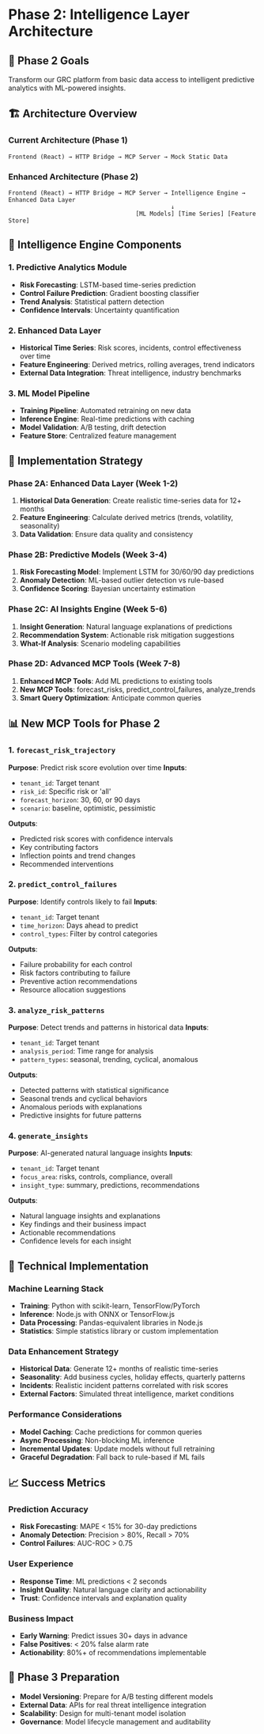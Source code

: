 # Phase 2: Intelligence Layer Architecture

## 🎯 Phase 2 Goals
Transform our GRC platform from basic data access to intelligent predictive analytics with ML-powered insights.

## 🏗️ Architecture Overview

### Current Architecture (Phase 1)
```
Frontend (React) → HTTP Bridge → MCP Server → Mock Static Data
```

### Enhanced Architecture (Phase 2)
```
Frontend (React) → HTTP Bridge → MCP Server → Intelligence Engine → Enhanced Data Layer
                                              ↓
                                    [ML Models] [Time Series] [Feature Store]
```

## 🧠 Intelligence Engine Components

### 1. **Predictive Analytics Module**
- **Risk Forecasting**: LSTM-based time-series prediction
- **Control Failure Prediction**: Gradient boosting classifier  
- **Trend Analysis**: Statistical pattern detection
- **Confidence Intervals**: Uncertainty quantification

### 2. **Enhanced Data Layer**
- **Historical Time Series**: Risk scores, incidents, control effectiveness over time
- **Feature Engineering**: Derived metrics, rolling averages, trend indicators
- **External Data Integration**: Threat intelligence, industry benchmarks

### 3. **ML Model Pipeline**
- **Training Pipeline**: Automated retraining on new data
- **Inference Engine**: Real-time predictions with caching
- **Model Validation**: A/B testing, drift detection
- **Feature Store**: Centralized feature management

## 🔧 Implementation Strategy

### Phase 2A: Enhanced Data Layer (Week 1-2)
1. **Historical Data Generation**: Create realistic time-series data for 12+ months
2. **Feature Engineering**: Calculate derived metrics (trends, volatility, seasonality)
3. **Data Validation**: Ensure data quality and consistency

### Phase 2B: Predictive Models (Week 3-4)
1. **Risk Forecasting Model**: Implement LSTM for 30/60/90 day predictions
2. **Anomaly Detection**: ML-based outlier detection vs rule-based
3. **Confidence Scoring**: Bayesian uncertainty estimation

### Phase 2C: AI Insights Engine (Week 5-6)
1. **Insight Generation**: Natural language explanations of predictions
2. **Recommendation System**: Actionable risk mitigation suggestions
3. **What-If Analysis**: Scenario modeling capabilities

### Phase 2D: Advanced MCP Tools (Week 7-8)
1. **Enhanced MCP Tools**: Add ML predictions to existing tools
2. **New MCP Tools**: forecast_risks, predict_control_failures, analyze_trends
3. **Smart Query Optimization**: Anticipate common queries

## 📊 New MCP Tools for Phase 2

### 1. `forecast_risk_trajectory`
**Purpose**: Predict risk score evolution over time
**Inputs**: 
- `tenant_id`: Target tenant
- `risk_id`: Specific risk or 'all'
- `forecast_horizon`: 30, 60, or 90 days
- `scenario`: baseline, optimistic, pessimistic

**Outputs**:
- Predicted risk scores with confidence intervals
- Key contributing factors
- Inflection points and trend changes
- Recommended interventions

### 2. `predict_control_failures`
**Purpose**: Identify controls likely to fail
**Inputs**:
- `tenant_id`: Target tenant  
- `time_horizon`: Days ahead to predict
- `control_types`: Filter by control categories

**Outputs**:
- Failure probability for each control
- Risk factors contributing to failure
- Preventive action recommendations
- Resource allocation suggestions

### 3. `analyze_risk_patterns`
**Purpose**: Detect trends and patterns in historical data
**Inputs**:
- `tenant_id`: Target tenant
- `analysis_period`: Time range for analysis
- `pattern_types`: seasonal, trending, cyclical, anomalous

**Outputs**:
- Detected patterns with statistical significance
- Seasonal trends and cyclical behaviors
- Anomalous periods with explanations
- Predictive insights for future patterns

### 4. `generate_insights`
**Purpose**: AI-generated natural language insights
**Inputs**:
- `tenant_id`: Target tenant
- `focus_area`: risks, controls, compliance, overall
- `insight_type`: summary, predictions, recommendations

**Outputs**:
- Natural language insights and explanations
- Key findings and their business impact
- Actionable recommendations
- Confidence levels for each insight

## 🚀 Technical Implementation

### Machine Learning Stack
- **Training**: Python with scikit-learn, TensorFlow/PyTorch
- **Inference**: Node.js with ONNX or TensorFlow.js
- **Data Processing**: Pandas-equivalent libraries in Node.js
- **Statistics**: Simple statistics library or custom implementation

### Data Enhancement Strategy
- **Historical Data**: Generate 12+ months of realistic time-series
- **Seasonality**: Add business cycles, holiday effects, quarterly patterns
- **Incidents**: Realistic incident patterns correlated with risk scores
- **External Factors**: Simulated threat intelligence, market conditions

### Performance Considerations
- **Model Caching**: Cache predictions for common queries
- **Async Processing**: Non-blocking ML inference
- **Incremental Updates**: Update models without full retraining
- **Graceful Degradation**: Fall back to rule-based if ML fails

## 📈 Success Metrics

### Prediction Accuracy
- **Risk Forecasting**: MAPE < 15% for 30-day predictions
- **Anomaly Detection**: Precision > 80%, Recall > 70%
- **Control Failures**: AUC-ROC > 0.75

### User Experience
- **Response Time**: ML predictions < 2 seconds
- **Insight Quality**: Natural language clarity and actionability
- **Trust**: Confidence intervals and explanation quality

### Business Impact
- **Early Warning**: Predict issues 30+ days in advance
- **False Positives**: < 20% false alarm rate
- **Actionability**: 80%+ of recommendations implementable

## 🔮 Phase 3 Preparation
- **Model Versioning**: Prepare for A/B testing different models
- **External Data**: APIs for real threat intelligence integration
- **Scalability**: Design for multi-tenant model isolation
- **Governance**: Model lifecycle management and auditability